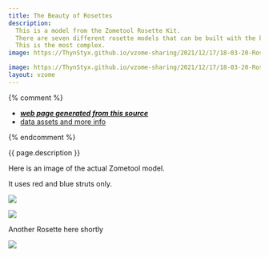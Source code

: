 ```yaml
---
title: The Beauty of Rosettes
description:
  This is a model from the Zometool Rosette Kit.
  There are seven different rosette models that can be built with the kit.
  This is the most complex.
image: https://ThynStyx.github.io/vzome-sharing/2021/12/17/18-03-20-Rosette/Rosette.png

image: https://ThynStyx.github.io/vzome-sharing/2021/12/17/18-03-20-Rosette/Zometool-Rosette.jpg
layout: vzome
---
```

{% comment %}
 - [***web page generated from this source***][post]
 - [data assets and more info][github]

[post]: <https://ThynStyx.github.io/vzome-sharing/2021/12/17/Rosette-18-03-20.html>
[github]: <https://github.com/ThynStyx/vzome-sharing/tree/main/2021/12/17/18-03-20-Rosette/>
{% endcomment %}

{{ page.description }}

  Here is an image of the actual Zometool model.
  
  It uses red and blue struts only.
    
<vzome-viewer style="width: 100%; height: 65vh;"
       src="https://ThynStyx.github.io/vzome-sharing/2021/12/17/18-03-20-Rosette/Rosette.vZome" >
  <img src="https://ThynStyx.github.io/vzome-sharing/2021/12/17/18-03-20-Rosette/Rosette.png" />
</vzome-viewer>


<vzome-viewer style="width: 100%; height: 65vh;"
       src="...first-model.vZome" >
  <img src="...first-model.png" />
</vzome-viewer>

Another Rosette here shortly

<vzome-viewer style="width: 100%; height: 65vh;"
       src="...second-model.vZome" >
  <img src="...second-model.png" />
</vzome-viewer>
